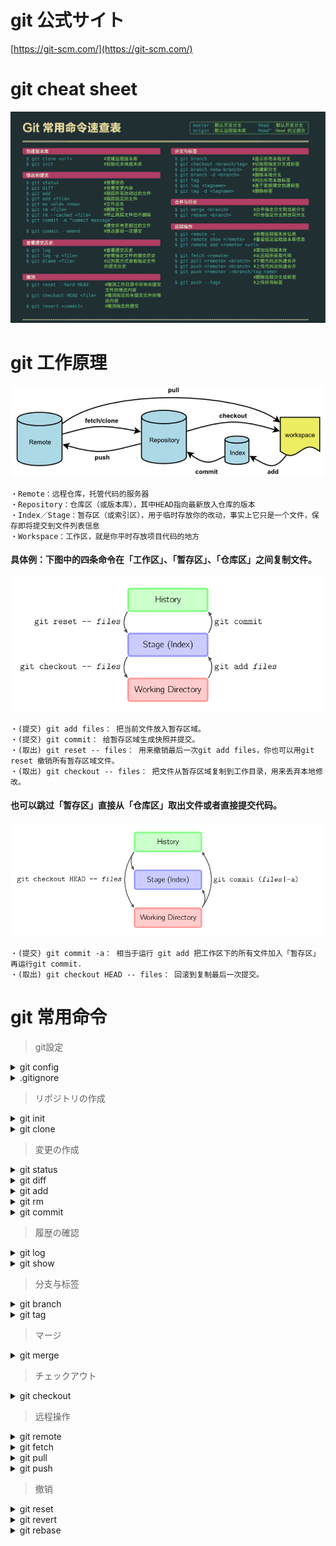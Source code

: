 # git 公式サイト
[https://git-scm.com/](https://git-scm.com/)


# git cheat sheet
![git](./git-cheat-sheet.png)


# git 工作原理
![git](./git-status.png)
```
・Remote：远程仓库，托管代码的服务器
・Repository：仓库区（或版本库），其中HEAD指向最新放入仓库的版本
・Index／Stage：暂存区（或索引区），用于临时存放你的改动，事实上它只是一个文件，保存即将提交到文件列表信息
・Workspace：工作区，就是你平时存放项目代码的地方
```
#### 具体例：下图中的四条命令在「工作区」、「暂存区」、「仓库区」之间复制文件。
![git](./basic-usage.svg.png)
```
・(提交) git add files： 把当前文件放入暂存区域。
・(提交) git commit： 给暂存区域生成快照并提交。
・(取出) git reset -- files： 用来撤销最后一次git add files，你也可以用git reset 撤销所有暂存区域文件。
・(取出) git checkout -- files： 把文件从暂存区域复制到工作目录，用来丢弃本地修改。
```
 #### 也可以跳过「暂存区」直接从「仓库区」取出文件或者直接提交代码。
![git](./basic-usage-2.svg.png)
```
・(提交) git commit -a： 相当于运行 git add 把工作区下的所有文件加入「暂存区」再运行git commit.
・(取出) git checkout HEAD -- files： 回滚到复制最后一次提交。
```



# git 常用命令

> git設定
<details>
<summary>git config</summary>

|コマンド|説明|
|---|---|
|`git --version`★                        |gitバージョンを表示|
|`git config --list`                      |設定一覧を表示|
|`git config --global user.name <name>`   |コミット操作に付加されるあなたの<font color="Blue">名前</font>を設定|
|`git config --global user.email <email>` |コミット操作に付加されるあなたの<font color="Blue">メールアドレス</font>を設定|
|`git config --global color.ui auto`      |デフォルトでは color.ui は auto に設定|
|`git config --global alias.<alias-name> <git-command>`<br>例：<br>&nbsp;git config --global alias.co checkout<br>&nbsp;git config --global alias.br branch<br>&nbsp;git config --global alias.ci commit<br>&nbsp;git config --global alias.st status<br>  |コマンドのショットキー、configファイルは下記のように<br>[alias]<br>&nbsp;co = checkout<br>&nbsp;br = branch<br>&nbsp;ci = commit<br>&nbsp;st = status|
|`--local`                                |ローカルの構成ファイル<br>個別Gitリポジトリ <font color="Blue">.git/config</font>に保存される|
|`--global`                               |ユーザーレベルの構成ファイル、ユーザホームに保存される<br>・UNIXの場合は <font color="Blue">~/.gitconfig</font>に保存される<br>・Windowsの場合は <font color="Blue">C:\Users\<ユーザー名>\.gitconfig</font>に保存される|
|`--system`                               |システムレベルの構成ファイル<br>・UNIXの場合は <font color="Blue">/etc/gitconfig</font>に保存される<br>・Windowsの場合は <font color="Blue">C:\ProgramData\Git\config</font>に保存される|
</details>

<details>
<summary>.gitignore</summary>

ホームディレクトリで構わないので、ファイルは自分で作成する必要がある。<br>`git config --global core.excludesFile ~/.gitignore` 場所指定

|パターン|一致する例|説明|
|---|---|---|
|`*.log`                  |debug.log<br>logs/debug.log                       |アスタリスクは、0 個以上の文字に一致するワイルドカードです|
|`*.log  !important.log`  |debug.log<br>but no<br>important.log              |感嘆符をパターンの先頭に追加すると、パターンを否定します。ファイルが、あるパターンと一致するが、ファイルの後半で定義済みの否定パターンとも一致する場合、そのファイルは無視されません|
|`debug?.log`             |debug0.log<br>debugg.log<br>but not<br>debug10.log|疑問符は正確に 1 文字に一致します|
|`debug[0-9].log`         |debug0.log<br>debug1.log<br>but not<br>debug10.log|角括弧を使用して、指定した範囲の 1 文字を照合することもできます|
|`debug[a-z].log`         |debuga.log<br>debugb.log<br>but not<br>debug1.log |範囲は数値またはアルファベットです|
</details>



> リポジトリの作成
<details>
<summary>git init</summary>

|コマンド|説明|
|---|---|
|`git init`★                             |現在のディレクトリをリポジトリに変換、.git サブディレクトリが追加される|
|`git init <directory>`                   |指定したディレクトリにリポジトリを作成、.git サブディレクトリが追加される|
|`git init --bare`                        |<font color="Blue">ベアリポジトリ</font>、ファイルを持たないリポジトリを作成、ファイルの編集や変更はできない|
|`git init --template=<template>`         |＜template＞からファイルをコピーし、新しい Gitリポジトリを作成|
</details>

<details>
<summary>git clone</summary>
 
git clone コマンドを使用してリポジトリをクローンすると、クローンされたリポジトリをポイントバックする origin という名称のリモート接続が自動的に作成されます。

|コマンド|説明|
|---|---|
|`git clone <url>`★                     |現在のディレクトリでリポジトリをコピー作成|
|`git clone <url> <directory>`           |指定したローカルディレクトリでリポジトリをコピー作成|
|`git clone --branch <branch> <url>`     |リモートの HEADが指すブランチ(通常は mainブランチ)の代わりに、特定のブランチを指定|
|`git clone --branch <tag> <url>`        |特定のタグを指定しても同じ操作が可能|
|`git clone --bare`                       |git init --bareと同様にベアリポジトリとなり、ファイルの実態が持たない|
|`git clone --template=<template> <url>` |リポジトリをクローンして、指定した＜template＞のテンプレートを適用|
</details>



> 変更の作成
<details>
<summary>git status</summary>

|コマンド|説明|
|---|---|
|`git status`                 |コミット済みの履歴情報は含まれないため、git logを使う必要がある|
|`git status -s`              |例：<br>?? xxxx.txt　# ??= Untracked<br>A xxxx.txt　# A= added<br>M xxxx.txt　# M= Modified<br>コミットされると表示されなくなる|
</details>

<details>
<summary>git diff</summary>

![git](./diff.svg.png)

|コマンド|説明|
|---|---|
|`git diff`                          |まだステージされていないファイルの差分を表示します|
|`git diff --staged`                 |ステージングと最後のファイルバージョンとの差分を表示します|
|`git diff --cached`                 |git addした後に、インデックスと最新のコミットとの変更点|
|`git diff HEAD^`                    |git commitした後に、コミットした箇所を表示、最新のコミットと最新のコミットのひとつ前の差分|
|`git diff HEAD..origin/ブランチ名`   |git pullする前に、ローカルの最新コミットと pull先のリモートリポジトリとの変更点|
|`git diff origin/ブランチ名..HEAD`   |git pushする前に、git commitした後にリモートリポジトリとこれから push したい箇所の変更点|
|`git diff ブランチA..ブランチB`      |ブランチ同士を比較する、Pull Requestを送る前に、自分が作ったブランチとマスタとの変更点|
</details>

<details>
<summary>git add</summary>

|コマンド|説明|
|---|---|
|`git add .`★                |すべての変更をステージして次回のコミット対象|
|`git add <file>`             |指定したファイルの変更をステージして次回のコミット対象|
|`git add -f <file>`          |無視されたファイルを強制的にコミット対象にする|
</details>

<details>
<summary>git rm</summary>

|コマンド|説明|
|---|---|
|`git rm <file>`              |ステージングと作業ディレクトリから物理削除、コミットされるまでgit reset HEADで取り消せる|
|`git rm --cached <file>`     |リポジトリから論理削除、作業ディレクトリに実ファイルは残る|
</details>

<details>
<summary>git commit</summary>

![git](./commit-main.svg.png)
- 图中，当前分支是main。 在运行命令之前，main指向ed489，提交后，main指向新的节点f0cec
![git](./commit-amend.svg.png)
- 想更改一次提交，使用 git commit --amend。git会使用与当前提交相同的父节点进行一次新提交，旧的提交会被取消

|コマンド|説明|
|---|---|
|`git commit -m "<message>" `★|テキストエディターは起動せず、ステージされたスナップショットを即座コミット|
|`git commit -a`               |作業ディレクトリにおけるすべての変更のスナップショットをコミット|
|`git commit -am "<message>" ` |-a と -m を組み合わせたコマンド。この組み合わせではすべての変更をコミット|
|`git commit --amend`          |新しいコミットを作成する代わりに、ステージした変更が直前のコミットに追加される|
</details>



> 履歴の確認
<details>
<summary>git log</summary>

[高度な Git ログ](https://www.atlassian.com/ja/git/tutorials/git-log)

|コマンド|説明|
|---|---|
|`git log`                                       |コミット済みのスナップショットを表示|
|`git log --oneline`★                           |各コミットを 1 行にまとめる、コミット一覧を表示|
|`git log --graph --oneline --decorate`          |--graph オプションは、コミット履歴のブランチ構造を表す、一般的に、--oneline および --decorate コマンドと組み合わせて使用され|
|`git log -3`                                    |git log -3 表示するコミット数は 3|
|`git log --after="2014-7-1"`                    |2014 年 7 月 1 日以降に作成されたコミットのみを表示|
|`git log --after="2014-7-1" --before="2014-7-4"`|2014 年 7 月 1 日と 2014 年 7 月 4 日の間|
|`git log --stat`                                |通常の git log 情報に加えて、改変されたファイルおよびその中での追加行数と削除行数を増減数で表示|
|`git log -p`                                    |各コミットを表すパッチを表示、各コミットの完全な差分を表示。プロジェクト履歴で取得可能な最も詳細なビュー|
|`git log --author= <pattern>`   |Search for commits by a particular author.|
|`git log --grep=<pattern>`      |Search for commits with a commit message that matches <pattern>.|
|`git log <since>..<until>`      |Show commits that occur between <since> and <until>. Args can be a commit ID, branch name, HEAD, or any other kind of revision reference.|
|`git log -- <file>`             |指定されたファイルを含むコミットのみを表示|
|`git log --follow [file]`       |名前の変更を含む指定したファイルのバージョン履歴の一覧を表示します|
|`git log --graph --decorate`    |--graph フラグを指定すると、コミットメッセージの左側にテキストベースのコミットの図が描画される<br>--decorate はブランチの名前または表示されるコミットのタグを追加|
</details>

<details>
<summary>git show</summary>

|コマンド|説明|
|---|---|
|`git show [commit]`                       |指定されたコミットのメタ情報と変更内容を出力します|
</details>



> 分支与标签
<details>
<summary>git branch</summary>

|コマンド|説明|
|---|---|
|`git branch`                      |ローカルリポジトリ内のブランチを一覧表示|
|`git branch -r`                   |リモートリポジトリ内のブランチを一覧表示|
|`git branch -a`★                 |すべてのブランチを一覧表示|
|`git branch <branch>`             |新規ブランチを作成、作成された新規ブランチはチェックアウトされない|
|`git branch -d <branch>`          |指定したブランチを削除|
|`git branch -D <branch>`          |指定したブランチにマージされていない変更が残っていたとしても強制削除|
|`git branch -m <branch>`          |現在のブランチの名前を<branch>に変更|
</details>

<details>
<summary>git tag</summary>

|コマンド|説明|
|---|---|
|`git tag`★                       |タグ一覧|
|`git tag -a <tag>`                |指定した新しい注釈付きタグを作成|
|`git tag -a <tag> -m "<message>"` |指定した新しい注釈付きタグを即座に作成|
|`git tag -d <tag>`                |指定したタグを削除|
|`git show <tag>`                  |指定したタグの内容を表示|
</details>



> マージ
<details>
<summary>git merge</summary>

![git](./merge-ff.svg.png)
![git](./merge.svg.png)

|コマンド|説明|
|---|---|
|`git merge ＜branch＞`    |指定した <branch> を現在のブランチにマージ|
|`git merge origin/master` |指定した リモートmasterブランチ を現在のブランチにマージ|
```
例：
git checkout -b new-feature main  #new-featureに切り替え
git add <file>　　　　　　　　　　　#new-featureに対して任意修正
git commit -m "Finish a feature"  #コミット
git checkout main      　　　　　　#mainに切り替え
git merge new-feature　　　　　　　#mainにマージ
git branch -d new-feature　　　　  #new-feature削除
```
</details>



> チェックアウト
<details>
<summary>git checkout</summary>

![git](./checkout-files.svg.png)
- git checkout コマンドは、git branch コマンドによって作成されたブランチ間を移動するコマンドです
- ブランチの作成、ブランチの切り替え、リモート・ブランチのチェックアウトに使用
- リモートブランチをチェックアウトするには、最初にブランチのコンテンツをフェッチ`git fetch --all`する必要があります。
- git checkout コマンドは、git clone と時折混同されることがあります。2 つのコマンドの違いは、git clone ではコードがリモート リポジトリからフェッチされるのに対し、git checkout ではローカル システムの既存コードのバージョンが切り替えられる点です。

|コマンド|説明|
|---|---|
|`git checkout -b <branch>`     |ブランチを新規作成&チェックアウト|
|`git checkout <branch>`        |指定ブランチをチェックアウト|
|`git checkout <tag>`           |指定タグをチェックアウト|
|`git checkout .`               |最新チェックアウト|
|`git checkout ＜remotebranch＞`|リモートブランチをチェックアウトするには、最初にブランチのコンテンツをフェッチ`git fetch --all`する必要あり|
</details>



> 远程操作
<details>
<summary>git remote</summary>

git clone コマンドを使用してリポジトリをクローンすると、クローンされたリポジトリはorigin という名称のリモート接続が自動的に作成<br>
.git/config ファイルを直接編集することもできる

|コマンド|説明|
|---|---|
|`git remote -v`★                        |リモート接続の一覧を表示| 
|`git remote add <name> <url>`            |リモートリポジトリへの接続を追加  例：`git remote add john http://dev.example.com/john.git`| 
|`git remote rm <name>`                   |リモートリポジトリへの接続を削除|
|`git remote rename <old-name> <new-name>`|リモート接続名称変更|
</details>

<details>
<summary>git fetch</summary>

git fetchは、リモートリポジトリの変更状況をローカルリポジトリにダウンロードしますが、現在の作業ディレクトリには変更を加えません。<br>
ローカルのブランチにマージされないため、作業中に中断を引き起こすことなく、リモートリポジトリの変更を確認できることが利点です。

|コマンド|説明|
|---|---|
|`git fetch <remote>`                     |リモートリポジトリからフェッチ、統合せず|
|`git fetch <remote> <branch>`            |特定ブランチと同期する<br>例：`git fetch origin HEAD`|
|`git fetch --all`                        |登録されたリモートとブランチをすべてフェッチする|
</details>

<details>
<summary>git pull</summary>

①git pullは git における svn update に相当すると考えられます。このコマンドは、ローカル リポジトリを中央リポジトリに同期する簡便な方法です。<br>
②git pullは、リモートリポジトリから最新の変更を取得するところまではgit fetchと同様ですが、さらに現在のブランチに自動的にmerge（マージ）する、git fetchと同時にgit mergeを実施する<br>
③--rebase オプションは、不要なマージ コミットを防止することによって直線的な履歴を確保するために使用できます。<br>
④`git config --global branch.autosetuprebase always` 実行すると、すべての git pull コマンドで統合の際に git rebase が使用される

|コマンド|説明|
|---|---|
|`git pull origin`★                      |git fetch origin HEAD および git merge HEAD に相当|
|`git pull <remote>`                      |指定したリモートにおけるコピーをフェッチして、それをローカルのコピーに即時マージ
|`git pull <remote> <branch>`             |指定したリモートにおけるコピーをフェッチして、それをローカルのコピーに即時マージ
|`git pull --rebase <remote>`             |プルと同じく、git mergeを使用してリモート ブランチをローカル ブランチと統合するのではなく、git rebaseを使用|
</details>

<details>
<summary>git push</summary>

|コマンド|説明|
|---|---|
|`git push origin master`★             |リモートブランチmasterにプッシュ|
|`git push <remote> <branch>`           |リモートブランチにプッシュ|
|`git push <remote> <tag>`              |ブランチと似ている。タグは明示的に渡す必要があり|
|`git push --tag`                       |すべてのタグをアップロード|
</details>



> 撤销
<details>
<summary>git reset</summary>

- ファイルをステージングエリアに仮登録したあと、その操作を取り消すコマンドです。
- `git add .` コマンドでワーキングディレクトリからステージングエリアへ登録したファイルを、そのままステージングエリアからワーキングディレクトリに戻す感じです。
- ワーキングディレクトリ内のファイルの中身を取り消すわけではないので、変更した内容自体はそのまま残ります。
- 如果没有给出提交点的版本号，那么默认用HEAD。这样，分支指向不变，但是索引会回滚到最后一次提交，如果用--hard选项，工作目录也同样。


|コマンド|説明|
|---|---|
|`git reset`              |現在のコミットから後戻りする、プロジェクト履歴から削除するため、公開済み履歴の操作は厳禁|
|`git reset HEAD`         |現在コミットの1回分前に戻す|
|`git reset HEAD~2`       |現在コミットの2回分前に戻す、実質的には直近二つのスナップショットをプロジェクト履歴から削除する|
</details>

<details>
<summary>git revert</summary>

- 最新の変更を元に戻す
git revert HEAD を使用すると、最新のコミットを打ち消す新しいコミットが作成されます。これにより、最新の変更が取り消されますが、コミット履歴は保持されます。

- 履歴の保全
git revert はコミット履歴を保つ方法です。元のコミットを削除せず、変更を打ち消す新しいコミットを作成するため、履歴が改ざんされません。コミットを削除してしまうと、後から見直したときに空白のコミットがあるため混乱してしまいます。その点、git revert は履歴の一貫性を保証してくれます。

- 問題のあるコミットの修正
バグや問題を引き起こしたコミットがある場合、そのコミットを打ち消すことで問題を修正できます。これにより、問題の原因となる変更を簡単に取り除くことができます。

|コマンド|説明|
|---|---|
|`git revert`             |公開済みのコミットを訂正する場合のコマンド、履歴における任意の時点でのコミットをターゲットにできる、履歴として追加される形|
</details>

<details>
<summary>git rebase</summary>

- Git には、ブランチを統合するための方法がmergeとrebaseの２つあります。rebaseは、作業が完了したブランチを分岐元のブランチにくっつける時に使う機能です。
- mergeはコミットが追加されるだけなので、もし失敗した場合はresetを使って元に戻すことができます。
- しかし、rebaseはコミットが改変されてしまうので、バックアップを取っておかないと、取り返しのつかないことになってしまうかも知れません...

|コマンド|説明|
|---|---|
|`git rebase -i <base>`   |古いコミットや複数のコミットの変更、 直前のコミットを変更するには`git commit --amend`|
</details>

